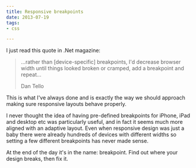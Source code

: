 ```yaml
---
title: Responsive breakpoints
date: 2013-07-19
tags:
- css

---
```

I just read this quote in .Net magazine:

>...rather than [device-specific] breakpoints, I'd decrease browser width until things looked broken or cramped, add a breakpoint and repeat...
>
>Dan Tello

This is what I've always done and is exactly the way we should approach making sure responsive layouts behave properly.

I never thought the idea of having pre-defined breakpoints for iPhone, iPad and desktop etc was particularly useful, and in fact it seems much more aligned with an adaptive layout. Even when responsive design was just a baby there were already hundreds of devices with different widths so setting a few different breakpoints has never made sense.

At the end of the day it's in the name: breakpoint. Find out where your design breaks, then fix it.
